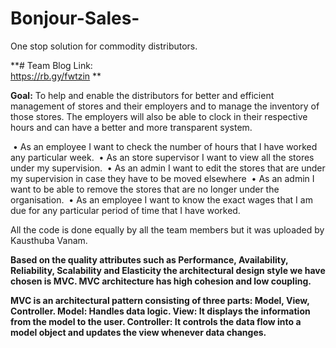 # Bonjour-Sales-
One stop solution for commodity distributors.

**# Team Blog Link:  
https://rb.gy/fwtzin **

**Goal:** To help and enable the distributors for better and efficient management of stores and their employers and to manage the inventory of those stores. The employers will also be able to clock in their respective hours and can have a better and more transparent system.

 • As an employee I want to check the number of hours that I have worked any particular week.
 • As an store supervisor I want to view all the stores under my supervision. 
 • As an admin I want to edit the stores that are under my supervision in case they have to be moved elsewhere
 • As an admin I want to be able to remove the stores that are no longer under the organisation.
 • As an employee I want to know the exact wages that I am due for any particular period of time that I have worked.


All the code is done equally by all the team members but it was uploaded by Kausthuba Vanam.

**Based on the quality attributes such as Performance, Availability, Reliability, Scalability and Elasticity the architectural design style we have chosen is MVC. MVC architecture has high cohesion and low coupling.**

**MVC is an architectural pattern consisting of three parts: Model, View, Controller.
Model: Handles data logic.
View: It displays the information from the model to the user.
Controller: It controls the data flow into a model object and updates the view whenever data changes.**
